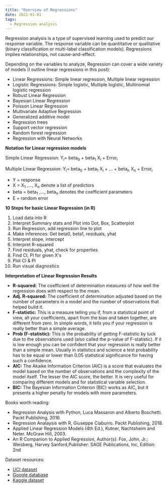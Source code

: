 ```yaml
---
title: "Overview of Regressions"
date: 2021-01-01
tags:
  - Regression analysis
---
```


Regression analysis is a type of supervised learning used to predict our response variable. The response variable can be quantitative or qualitative (binary classification or multi-label classification models). Regressions implies relationships, not cause-and-effect. 

Depending on the variables to analyze, Regression can cover a wide variety of models (I outline linear regressions in this post):
- Linear Regressions: Simple linear regression, Multiple linear regression
- Logistic Regressions: Simple logistic, Mutliple logistic, Multinomial logistic regression
- Robust Linear Regression
- Bayesian Linear Regression
- Poisson Linear Regression
- Multivariate Adaptive Regression
- Generalized additive model
- Regression trees
- Support vector regression
- Random forest regression
- Regression with Neural Networks

**Notation for Linear regression models**

Simple Linear Regression: Y<sub>i</sub>= beta<sub>0</sub> + beta<sub>1</sub> X<sub>i</sub> + Error<sub>i</sub>

Multiple Linear Regression: Y<sub>i</sub>= beta<sub>0</sub> + beta<sub>1</sub> X<sub>i</sub> + ... + beta<sub>n</sub> X<sub>n</sub> + Error<sub>i</sub>

- Y = response
- X = X<sub>1</sub> ,..., X<sub>n</sub> denote a list of predictors
- beta = beta<sub>1</sub> ,..., beta<sub>n</sub> denotes the coefficient parameters
- E = random error

**10 Steps for basic Linear Regression (in R)**
1.  Load data into R
2.  Interpret Summary stats and Plot into Dot, Box, Scatterplot
3.  Run Regression, add regression line to plot
4.  Make inferences: Get beta0, beta1, residuals, yhat
5.  Interpret slope, intercept
6.  Interpret R-squared
7.  Find residuals, yhat, check for properties
8.  Find CI, PI for given X's
9.  Plot CI & PI
10.  Run visual diagnostics

**Interpretation of Linear Regression Results**

- **R-squared:** The coefficient of determination measures of how well the regression does with respect to the mean.
- **Adj. R-squared:** The coefficient of determination adjusted based on the number of parameters in a model and the number of observations that helped build it.
- **F-statistic:** This is a measure telling you if, from a statistical point of view, all your coefficients, apart from the bias and taken together, are different from zero. In simple words, it tells you if your regression is really better than a simple average.
- **Prob (F-statistic):** This is the probability of getting F-statistic by luck due to the observations used (also called the p-value of F-statistic). If it is low enough you can be confident that your regression is really better than a simple mean. Usually in statistics and science a test probability has to be equal or lower than 0.05 statistical significance for having such a confidence.
- **AIC:** The Akaike Information Criterion (AIC) is a score that evaluates the model based on the number of observations and the complexity of the model itself. The lesser the AIC score, the better. It is very useful for comparing different models and for statistical variable selection.
- **BIC:** The Bayesian Information Criterion (BIC) works as AIC, but it presents a higher penalty for models with more parameters.

Books worth reading:
- Regression Analysis with Python, Luca Massaron and Alberto Boschetti. Packt Publishing, 2016.
- Regression Analaysis with R, Giuseppe Ciaburro. Packt Publishing, 2018.
- Applied Linear Regression Models (4th Ed.), Kutner, Nachtsheim and Neter. McGraw Hill, 2003.
- An R Companion to Applied Regression, Author(s): Fox, John, Jr.; Weisberg, Harvey Sanford,Publisher: SAGE Publications, Inc, Edition: 2nd

Dataset resources:
- [UCI dataset](https://archive.ics.uci.edu/ml/datasets.php)
- [Google database](https://datasetsearch.research.google.com/)
- [Kaggle dataset](https://www.kaggle.com/datasets)

